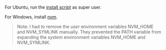 For Ubuntu, run the [install script](ubuntu/install.sh) as super user.

For Windows, install [nvm](https://github.com/coreybutler/nvm-windows/releases).

 > Note: I had to remove the *user* environment variables NVM_HOME and NVM_SYMLINK manually. They prevented the PATH variable from expanding the *system* environment variables NVM_HOME and NVM_SYMLINK.
 []()
